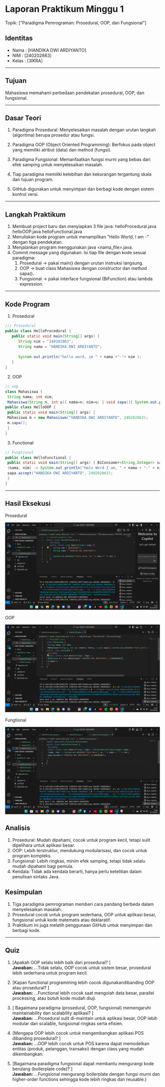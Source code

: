 # Laporan Praktikum Minggu 1
Topik: ["Paradigma Pemrograman: Prosedural, OOP, dan Fungsional"]

## Identitas
- Nama  : [HANDIKA DWI ARDIYANTO]
- NIM   : [240202863]
- Kelas : [3IKRA]

---

## Tujuan
Mahasiswa memahami perbedaan pendekatan prosedural, OOP, dan fungsional.

---

## Dasar Teori
1. Paradigma Prosedural: Menyelesaikan masalah dengan urutan langkah (algoritma) berupa prosedur atau fungsi.

2. Paradigma OOP (Object Oriented Programming): Berfokus pada object yang memiliki atribut (data) dan method (fungsi).

3. Paradigma Fungsional: Memanfaatkan fungsi murni yang bebas dari efek samping untuk menyelesaikan masalah.

4. Tiap paradigma memiliki kelebihan dan kekurangan tergantung skala dan tujuan program.

5. GitHub digunakan untuk menyimpan dan berbagi kode dengan sistem kontrol versi.

---

## Langkah Praktikum
1. Membuat project baru dan menyiapkan 3 file java:
      helloProcedural.java
      helloOOP.java
      helloFunctional.java
2. Menuliskan kode program untuk menampilkan "Hello World, I am <nama>-<nim>" dengan tiga pendekatan.
3. Menjalankan program menggunakan java <nama_file>.java.
4. Commit message yang digunakan:
Isi tiap file dengan kode sesuai paradigma:
      1. Prosedural → pakai main() dengan urutan instruksi langsung.
      2. OOP → buat class Mahasiswa dengan constructor dan method sapa().
      3. Fungsional → pakai interface fungsional (BiFunction) atau lambda expression.

---

## Kode Program
1. Prosedural
```java
/// Prosedural
public class HelloProcedural {
   public static void main(String[] args) {
      String nim = "240202863";
      String nama = "HANDIKA DWI ARDIYANTO";

      System.out.println("hello word, im " + nama +"-"+ nim );
   }
}
```

2. OOP
```java
// oop
class Mahasiswa {
 String nama; int nim;
 Mahasiswa(String n, int u){ nama=n; nim=u; } void sapa(){ System.out.println("Halo word i am, " + nama +"-"+ nim); }}
public class HelloOOP {
 public static void main(String[] args) {
 Mahasiswa m = new Mahasiswa("HANDIKA DWI ARDIYANTO", 240202863);
 m.sapa();
 }
}
```

3. Functional
```java
// Fungtional
public class HelloFunctional {
 public static void main(String[] args) { BiConsumer<String,Integer> sapa =
 (nama, nim) -> System.out.println("Halo Word I am, " + nama + "-" + nim);
 sapa.accept("HANDIKA DWI ARDIYANTO", 240202863);
 }
}

```

---

## Hasil Eksekusi


Prosedural

![Screenshot hasil](/praktikum/week1-setup-hello-pos/screenshots/Screenshot%202025-10-01%20121933%20PROSEDURAL.png)


OOP

![Screenshot hasil](/praktikum/week1-setup-hello-pos/screenshots/Screenshot%202025-10-01%20124709%20OOP.png)


Fungtional

![Screenshot hasil](/praktikum/week1-setup-hello-pos/screenshots/Screenshot%202025-10-01%20130826%20functional.png)




## Analisis

1. Prosedural: Mudah dipahami, cocok untuk program kecil, tetapi sulit dipelihara untuk aplikasi besar.
2. OOP: Lebih terstruktur, mendukung modularisasi, dan cocok untuk program kompleks.
3. Fungsional: Lebih ringkas, minim efek samping, tetapi tidak selalu mudah dipahami    bagi pemula.
4. Kendala: Tidak ada kendala berarti, hanya perlu ketelitian dalam penulisan sintaks Java.  



## Kesimpulan
1. Tiga paradigma pemrograman memberi cara pandang berbeda dalam menyelesaikan masalah.
2. Prosedural cocok untuk program sederhana, OOP untuk aplikasi besar, fungsional untuk kode matematis atau deklaratif.
3. Praktikum ini juga melatih penggunaan GitHub untuk menyimpan dan berbagi kode.

---

## Quiz
1. [Apakah OOP selalu lebih baik dari prosedural? ]  
   **Jawaban:** …Tidak selalu, OOP cocok untuk sistem besar, prosedural lebih sederhana untuk program kecil.  

2. [Kapan functional programming lebih cocok digunakandibanding OOP atau prosedural? ]  
   **Jawaban:** …Functional lebih cocok saat mengolah data besar, parallel processing, atau butuh kode mudah diuji.

3. [ Bagaimana paradigma (prosedural, OOP, fungsional)
memengaruhi maintainability dan scalability aplikasi? ]  
   **Jawaban:** …Prosedural sulit di-maintain untuk aplikasi besar, OOP lebih modular dan scalable, fungsional ringkas serta efisien.

4. [Mengapa OOP lebih cocok untuk mengembangkan
aplikasi POS dibanding prosedural? ]  
   **Jawaban:** …OOP lebih cocok untuk POS karena dapat memodelkan entitas (produk, pelanggan, transaksi) dengan class yang mudah dikembangkan. 

5. [Bagaimana paradigma fungsional dapat membantu
mengurangi kode berulang (boilerplate code)? ]  
   **Jawaban:** …Fungsional mengurangi boilerplate dengan fungsi murni dan higher-order functions sehingga kode lebih ringkas dan reusable.)